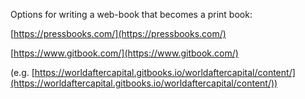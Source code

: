 ---
---

Options for writing a web-book that becomes a print book:

[https://pressbooks.com/](https://pressbooks.com/)

[https://www.gitbook.com/](https://www.gitbook.com/)

(e.g. [https://worldaftercapital.gitbooks.io/worldaftercapital/content/](https://worldaftercapital.gitbooks.io/worldaftercapital/content/))